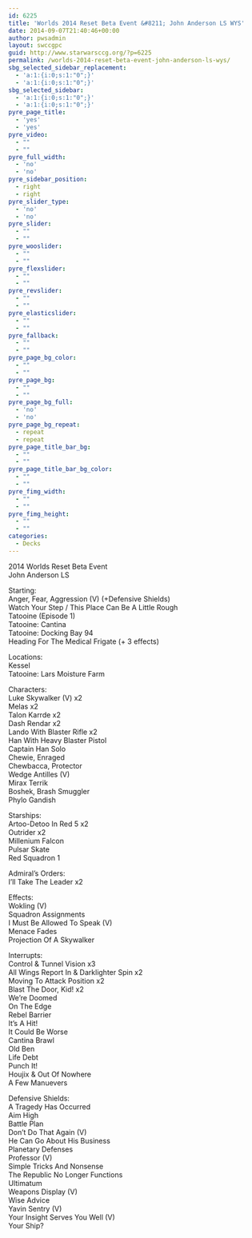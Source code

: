 ```yaml
---
id: 6225
title: 'Worlds 2014 Reset Beta Event &#8211; John Anderson LS WYS'
date: 2014-09-07T21:40:46+00:00
author: pwsadmin
layout: swccgpc
guid: http://www.starwarsccg.org/?p=6225
permalink: /worlds-2014-reset-beta-event-john-anderson-ls-wys/
sbg_selected_sidebar_replacement:
  - 'a:1:{i:0;s:1:"0";}'
  - 'a:1:{i:0;s:1:"0";}'
sbg_selected_sidebar:
  - 'a:1:{i:0;s:1:"0";}'
  - 'a:1:{i:0;s:1:"0";}'
pyre_page_title:
  - 'yes'
  - 'yes'
pyre_video:
  - ""
  - ""
pyre_full_width:
  - 'no'
  - 'no'
pyre_sidebar_position:
  - right
  - right
pyre_slider_type:
  - 'no'
  - 'no'
pyre_slider:
  - ""
  - ""
pyre_wooslider:
  - ""
  - ""
pyre_flexslider:
  - ""
  - ""
pyre_revslider:
  - ""
  - ""
pyre_elasticslider:
  - ""
  - ""
pyre_fallback:
  - ""
  - ""
pyre_page_bg_color:
  - ""
  - ""
pyre_page_bg:
  - ""
  - ""
pyre_page_bg_full:
  - 'no'
  - 'no'
pyre_page_bg_repeat:
  - repeat
  - repeat
pyre_page_title_bar_bg:
  - ""
  - ""
pyre_page_title_bar_bg_color:
  - ""
  - ""
pyre_fimg_width:
  - ""
  - ""
pyre_fimg_height:
  - ""
  - ""
categories:
  - Decks
---
```

2014 Worlds Reset Beta Event  
John Anderson LS

Starting:  
Anger, Fear, Aggression (V) (+Defensive Shields)  
Watch Your Step / This Place Can Be A Little Rough  
Tatooine (Episode 1)  
Tatooine: Cantina  
Tatooine: Docking Bay 94  
Heading For The Medical Frigate (+ 3 effects)

Locations:  
Kessel  
Tatooine: Lars Moisture Farm

Characters:  
Luke Skywalker (V) x2  
Melas x2  
Talon Karrde x2  
Dash Rendar x2  
Lando With Blaster Rifle x2  
Han With Heavy Blaster Pistol  
Captain Han Solo  
Chewie, Enraged  
Chewbacca, Protector  
Wedge Antilles (V)  
Mirax Terrik  
Boshek, Brash Smuggler  
Phylo Gandish

Starships:  
Artoo-Detoo In Red 5 x2  
Outrider x2  
Millenium Falcon  
Pulsar Skate  
Red Squadron 1

Admiral’s Orders:  
I’ll Take The Leader x2

Effects:  
Wokling (V)  
Squadron Assignments  
I Must Be Allowed To Speak (V)  
Menace Fades  
Projection Of A Skywalker

Interrupts:  
Control & Tunnel Vision x3  
All Wings Report In & Darklighter Spin x2  
Moving To Attack Position x2  
Blast The Door, Kid! x2  
We&#8217;re Doomed  
On The Edge  
Rebel Barrier  
It&#8217;s A Hit!  
It Could Be Worse  
Cantina Brawl  
Old Ben  
Life Debt  
Punch It!  
Houjix & Out Of Nowhere  
A Few Manuevers

Defensive Shields:  
A Tragedy Has Occurred  
Aim High  
Battle Plan  
Don’t Do That Again (V)  
He Can Go About His Business  
Planetary Defenses  
Professor (V)  
Simple Tricks And Nonsense  
The Republic No Longer Functions  
Ultimatum  
Weapons Display (V)  
Wise Advice  
Yavin Sentry (V)  
Your Insight Serves You Well (V)  
Your Ship?
